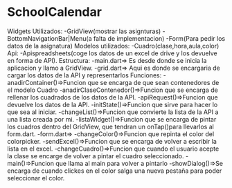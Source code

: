 # SchoolCalendar
Widgets Utilizados:
  -GridView(mostrar las asignturas)
  -BottomNavigationBar|Menu(a falta de implementacion)
  -Form(Para pedir los datos de la asignatura)
Modelos utilizados:
  -Cuadro(clase,hora,aula,color)
Api:
  -Apispreadsheets(coge los datos de un excel de drive y los devuelve en forma de API).
Estructura:
  -main.dart=> Es desde donde se inicia la aplicacion y llamo a GridView.
  -grid.dart=> Aqui es donde se encargaria de cargar los datos de la API y representarlos
    Funciones:
      -anadirContainer()=>Funcion que se encarga de que sean contenedores de el modelo Cuadro
      -anadirClaseContenedor()=>Funcion que se encarga de rellenar los cuadrados de los datos de la API.
      -apiRequest()=>Funcion que devuelve los datos de la API.
      -initState()=>Funcion que sirve para hacer lo que sea al iniciar.
      -changeList()=>Funcion que convierte la lista de la API a una lista creada por mi.
      -listaWidget()=>Funcion que se encarga de pintar los cuadros dentro del GridView, que tendran un onTap()para llevarlos al form.dart.
  -form.dart=>
      -changeColor()=>Funcion que repinta el color del colorpicker.
      -sendExcel()=>Funcion que se encarga de volver a escribir la lista en el excel.
      -changeCuadro()=>Funcion que cuando el usuario acepte la clase se encarge de volver a pintar el cuadro seleccionado.
      -main()=>Funcion que llama al main para volver a pintarlo
      -showDialog()=>Se encarga de cuando clickes en el color salga una nueva pestaña para poder seleccionar el color.
  
